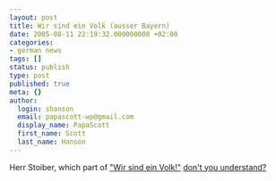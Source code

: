 ```yaml
---
layout: post
title: Wir sind ein Volk (ausser Bayern)
date: 2005-08-11 22:19:32.000000000 +02:00
categories:
- german news
tags: []
status: publish
type: post
published: true
meta: {}
author:
  login: shanson
  email: papascott-wp@gmail.com
  display_name: PapaScott
  first_name: Scott
  last_name: Hanson
---
```

<p>Herr Stoiber, which part of <a href="http://www.dhm.de/lemo/html/DieDeutscheEinheit/DerFallDerMauer/" title="Der Fall der Mauer">"Wir sind ein Volk!"</a> <a href="http://today.reuters.co.uk/news/newsArticle.aspx?type=worldNews&storyID=2005-08-11T153317Z_01_HO145926_RTRUKOC_0_UK-GERMANY-ELECTION.xml" title="Reuters.co.uk: German conservatives attacked for 'insulting' east">don't you understand?</a></p>
